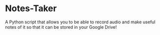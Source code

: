 # Notes-Taker
A Python script that allows you to be able to record audio and make useful notes of it so that it can be stored in your Google Drive!
